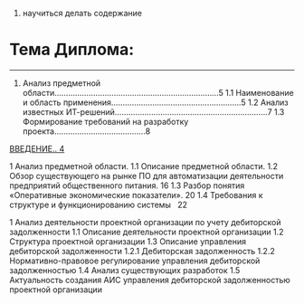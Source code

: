 1. научиться делать содержание 

# Тема Диплома: 


---
1. Анализ предметной области………………………………………………………………5
1.1 Наименование и область применения…………………………………………………5
1.2 Анализ известных ИТ-решений………………………………………………………….7
1.3 Формирование требований на разработку проекта………………………………….8

[ВВЕДЕНИЕ.. 4](#_Toc74413774)

1 Анализ предметной области.
1.1 Описание предметной области.
1.2 Обзор существующего на рынке ПО для автоматизации деятельности предприятий общественного питания. 16
1.3 Разбор понятия «Оперативные экономические показатели». 20
1.4 Требования к структуре и функционированию системы   22

1 Анализ деятельности проектной организации по учету дебиторской задолженности 
1.1 Описание деятельности проектной организации
1.2 Структура проектной организации
1.3 Описание управления дебиторской задолженности
1.2.1 Дебиторская задолженность
1.2.2 Нормативно-правовое регулирование управления дебиторской задолженностью
1.4 Анализ существующих разработок
1.5 Актуальность создания АИС управления дебиторской задолженностью проектной организации
